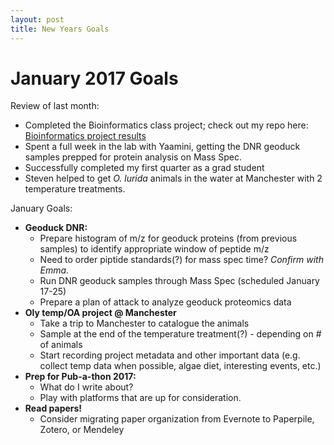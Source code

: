 ```yaml
---
layout: post
title: New Years Goals
---
```


# January 2017 Goals

Review of last month:
  * Completed the Bioinformatics class project; check out my repo here: [Bioinformatics project results](https://github.com/laurahspencer/546-Bioinformatics/tree/master/2016-10_Geo-Ann-Project/results)
  * Spent a full week in the lab with Yaamini, getting the DNR geoduck samples prepped for protein analysis on Mass Spec.
  * Successfully completed my first quarter as a grad student
  * Steven helped to get _O. lurida_ animals in the water at Manchester with 2 temperature treatments. 
  
January Goals:  
  * **Geoduck DNR:**  
      * Prepare histogram of m/z for geoduck proteins (from previous samples) to identify appropriate window of peptide m/z  
      * Need to order piptide standards(?) for mass spec time? _Confirm with Emma._
      * Run DNR geoduck samples through Mass Spec (scheduled January 17-25)  
      * Prepare a plan of attack to analyze geoduck proteomics data  
  * **Oly temp/OA project @ Manchester**  
    * Take a trip to Manchester to catalogue the animals  
    * Sample at the end of the temperature treatment(?) - depending on # of animals  
    * Start recording project metadata and other important data (e.g. collect temp data when possible, algae diet, interesting events, etc.)  
  * **Prep for Pub-a-thon 2017:**
    * What do I write about?
    * Play with platforms that are up for consideration.
  * **Read papers!**   
    * Consider migrating paper organization from Evernote to Paperpile, Zotero, or Mendeley

